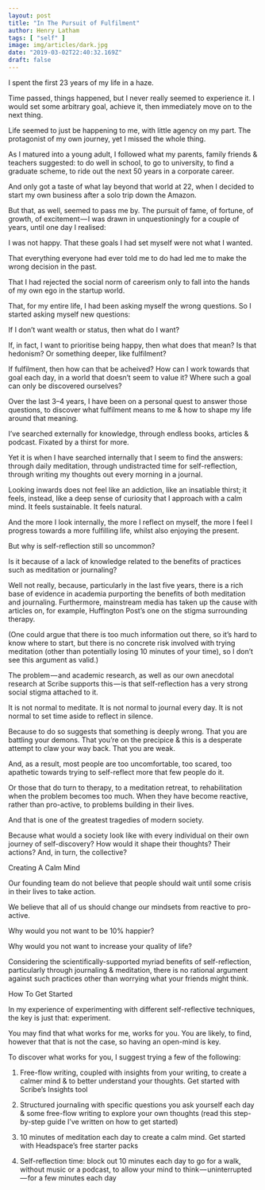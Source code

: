 ```yaml
---
layout: post
title: "In The Pursuit of Fulfilment"
author: Henry Latham
tags: [ "self" ]
image: img/articles/dark.jpg
date: "2019-03-02T22:40:32.169Z"
draft: false
---
```



I spent the first 23 years of my life in a haze.

Time passed, things happened, but I never really seemed to experience it. I would set some arbitrary goal, achieve it, then immediately move on to the next thing.

Life seemed to just be happening to me, with little agency on my part. The protagonist of my own journey, yet I missed the whole thing.

As I matured into a young adult, I followed what my parents, family friends & teachers suggested: to do well in school, to go to university, to find a graduate scheme, to ride out the next 50 years in a corporate career.

And only got a taste of what lay beyond that world at 22, when I decided to start my own business after a solo trip down the Amazon.

But that, as well, seemed to pass me by. The pursuit of fame, of fortune, of growth, of excitement — I was drawn in unquestioningly for a couple of years, until one day I realised:

I was not happy. That these goals I had set myself were not what I wanted.

That everything everyone had ever told me to do had led me to make the wrong decision in the past.

That I had rejected the social norm of careerism only to fall into the hands of my own ego in the startup world.

That, for my entire life, I had been asking myself the wrong questions. So I started asking myself new questions:

If I don’t want wealth or status, then what do I want?

If, in fact, I want to prioritise being happy, then what does that mean? Is that hedonism? Or something deeper, like fulfilment?

If fulfilment, then how can that be acheived? How can I work towards that goal each day, in a world that doesn’t seem to value it? Where such a goal can only be discovered ourselves?

Over the last 3–4 years, I have been on a personal quest to answer those questions, to discover what fulfilment means to me & how to shape my life around that meaning.

I’ve searched externally for knowledge, through endless books, articles & podcast. Fixated by a thirst for more.

Yet it is when I have searched internally that I seem to find the answers: through daily meditation, through undistracted time for self-reflection, through writing my thoughts out every morning in a journal.

Looking inwards does not feel like an addiction, like an insatiable thirst; it feels, instead, like a deep sense of curiosity that I approach with a calm mind. It feels sustainable. It feels natural.

And the more I look internally, the more I reflect on myself, the more I feel I progress towards a more fulfilling life, whilst also enjoying the present.

But why is self-reflection still so uncommon?

Is it because of a lack of knowledge related to the benefits of practices such as meditation or journaling?

Well not really, because, particularly in the last five years, there is a rich base of evidence in academia purporting the benefits of both meditation and journaling. Furthermore, mainstream media has taken up the cause with articles on, for example, Huffington Post’s one on the stigma surrounding therapy.

(One could argue that there is too much information out there, so it’s hard to know where to start, but there is no concrete risk involved with trying meditation (other than potentially losing 10 minutes of your time), so I don’t see this argument as valid.)

The problem — and academic research, as well as our own anecdotal research at Scribe supports this — is that self-reflection has a very strong social stigma attached to it.

It is not normal to meditate. It is not normal to journal every day. It is not normal to set time aside to reflect in silence.

Because to do so suggests that something is deeply wrong. That you are battling your demons. That you’re on the precipice & this is a desperate attempt to claw your way back. That you are weak.

And, as a result, most people are too uncomfortable, too scared, too apathetic towards trying to self-reflect more that few people do it.

Or those that do turn to therapy, to a meditation retreat, to rehabilitation when the problem becomes too much. When they have become reactive, rather than pro-active, to problems building in their lives.

And that is one of the greatest tragedies of modern society.

Because what would a society look like with every individual on their own journey of self-discovery? How would it shape their thoughts? Their actions? And, in turn, the collective?

Creating A Calm Mind

Our founding team do not believe that people should wait until some crisis in their lives to take action.

We believe that all of us should change our mindsets from reactive to pro-active.

Why would you not want to be 10% happier?

Why would you not want to increase your quality of life?

Considering the scientifically-supported myriad benefits of self-reflection, particularly through journaling & meditation, there is no rational argument against such practices other than worrying what your friends might think.


How To Get Started

In my experience of experimenting with different self-reflective techniques, the key is just that: experiment.

You may find that what works for me, works for you. You are likely, to find, however that that is not the case, so having an open-mind is key.

To discover what works for you, I suggest trying a few of the following:

1. Free-flow writing, coupled with insights from your writing, to create a calmer mind & to better understand your thoughts. Get started with Scribe’s Insights tool

2. Structured journaling with specific questions you ask yourself each day & some free-flow writing to explore your own thoughts (read this step-by-step guide I’ve written on how to get started)

3. 10 minutes of meditation each day to create a calm mind. Get started with Headspace’s free starter packs

4. Self-reflection time: block out 10 minutes each day to go for a walk, without music or a podcast, to allow your mind to think — uninterrupted — for a few minutes each day
